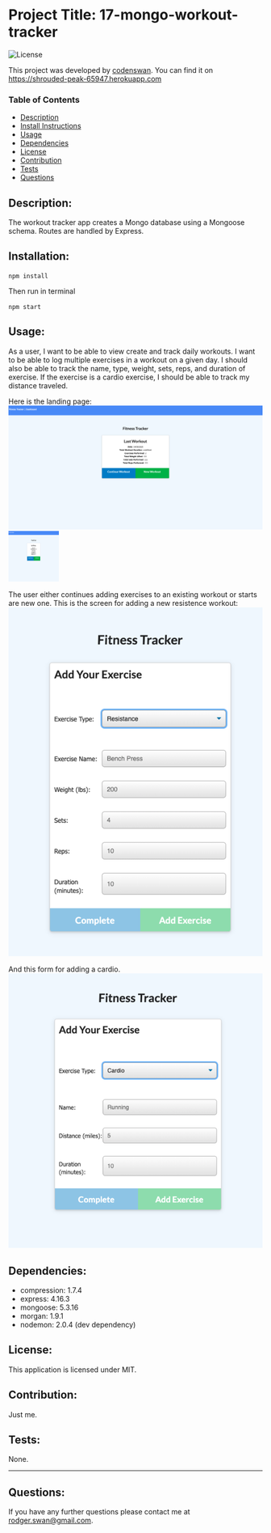 # Project Title: 17-mongo-workout-tracker
![License](https://img.shields.io/badge/License-MIT-green)

This project was developed by [codenswan](https://github.com/codenswan). You can find it on https://shrouded-peak-65947.herokuapp.com


### Table of Contents
* [Description](#Description)
* [Install Instructions](#Installation)
* [Usage](#Usage)
* [Dependencies](#Dependencies)
* [License](#License)
* [Contribution](#Contribution)
* [Tests](#Tests)
* [Questions](#Questions)

## Description:
The workout tracker app creates a Mongo database using a Mongoose schema. Routes are handled by Express.

## Installation:
    npm install

Then run in terminal

    npm start

## Usage:
As a user, I want to be able to view create and track daily workouts. I want to be able to log multiple exercises in a workout on a given day. I should also be able to track the name, type, weight, sets, reps, and duration of exercise. If the exercise is a cardio exercise, I should be able to track my distance traveled.

Here is the landing page:
![](public/images/Screen%20Shot%202020-09-14%20at%205.22.45%20pm.png)
<img src="public/images/Screen%20Shot%202020-09-14%20at%205.22.45%20pm.png" width="100" height="100"/>

The user either continues adding exercises to an existing workout or starts are new one. This is the screen for adding a new resistence workout:
![](public/images/Screen%20Shot%202020-09-14%20at%205.23.46%20pm.png)

And this form for adding a cardio.
![](public/images/Screen%20Shot%202020-09-14%20at%205.23.35%20pm.png)

## Dependencies:
* compression: 1.7.4
* express: 4.16.3
* mongoose: 5.3.16
* morgan: 1.9.1
* nodemon: 2.0.4 (dev dependency)

## License:
This application is licensed under MIT.

## Contribution:
Just me.

## Tests:
None.

---
## Questions:
If you have any further questions please contact me at [rodger.swan@gmail.com](mailto:rodger.swan@gmail.com).
